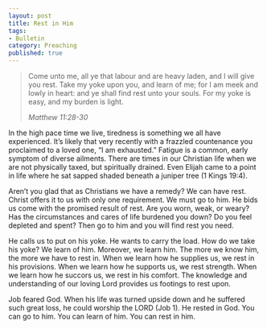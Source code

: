 ```yaml
---
layout: post
title: Rest in Him
tags:
- Bulletin
category: Preaching
published: true
---
```

>Come unto me, all ye that labour and are heavy laden, and I will give you rest. Take my yoke upon you, and learn of me; for I am meek and lowly in heart: and ye shall find rest unto your souls. For my yoke is easy, and my burden is light.
>
><cite>Matthew 11:28-30</cite>

In the high pace time we live, tiredness is something we all have experienced. It’s likely that very recently with a frazzled countenance you proclaimed to a loved one, “I am exhausted.” Fatigue is a common, early symptom of diverse ailments. There are times in our Christian life when we are not physically taxed, but spiritually drained. Even Elijah came to a point in life where he sat sapped shaded beneath a juniper tree (1 Kings 19:4).

Aren’t you glad that as Christians we have a remedy? We can have rest. Christ offers it to us with only one requirement. We must go to him. He bids us come with the promised result of rest. Are you worn, weak, or weary? Has the circumstances and cares of life burdened you down? Do you feel depleted and spent? Then go to him and you will find rest you need.

He calls us to put on his yoke. He wants to carry the load. How do we take his yoke? We learn of him. Moreover, we learn him. The more we know him, the more we have to rest in. When we learn how he supplies us, we rest in his provisions. When we learn how he supports us, we rest strength. When we learn how he succors us, we rest in his comfort. The knowledge and understanding of our loving Lord provides us footings to rest upon.

Job feared God. When his life was turned upside down and he suffered such great loss, he could worship the LORD (Job 1). He rested in God. You can go to him. You can learn of him. You can rest in him.
